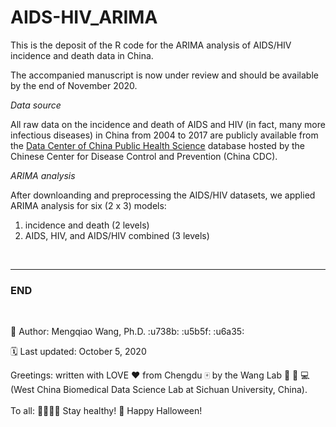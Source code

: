 # AIDS-HIV_ARIMA
This is the deposit of the R code for the ARIMA analysis of AIDS/HIV incidence and death data in China.

The accompanied manuscript is now under review and should be available by the end of November 2020.
<br/>

*Data source*

All raw data on the incidence and death of AIDS and HIV (in fact, many more infectious diseases) in China from 2004 to 2017 are publicly available from the [Data Center of China Public Health Science](http://www.phsciencedata.cn/Share/en/) database hosted by the Chinese Center for Disease Control and Prevention (China CDC). 
<br/>

*ARIMA analysis*

After downloanding and preprocessing the AIDS/HIV datasets, we applied ARIMA analysis for six (2 x 3) models:
1. incidence and death (2 levels)
2. AIDS, HIV, and AIDS/HIV combined (3 levels)
<br/>

-----------------------------------------------------------------------------------------------------------------------------------------------------------------------------------
### END

<br/>

:adult: Author: Mengqiao Wang, Ph.D. :u738b: :u5b5f: :u6a35:

:spiral_calendar: Last updated: October 5, 2020

Greetings: written with LOVE :heart: from Chengdu :mahjong: by the Wang Lab :dna: :test_tube: :computer: (West China Biomedical Data Science Lab at Sichuan University, China). 
<br/><br/>
           To all: :family_man_woman_girl_boy: Stay healthy! :jack_o_lantern: Happy Halloween!
